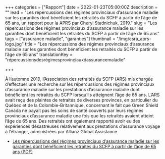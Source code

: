 +++
categories = ["Rapport"]
date = 2022-01-23T05:00:00Z
description = ""
lead = "Les répercussions des régimes provinciaux d’assurance maladie sur les garanties dont bénéficient les retraités du SCFP à partir de l’âge de 65 ans, un rapport pour la APRS par Cheryl Stadnichuk, 2019."
slug = "Les répercussions des régimes provinciaux d’assurance maladie sur les garanties dont bénéficient les retraités du SCFP à partir de l’âge de 65 ans"
tags = ["assurance maladie", "garanties"]
thumbnail = "/img/csra_aprs-logo.jpg"
title = "Les répercussions des régimes provinciaux d’assurance maladie sur les garanties dont bénéficient les retraités du SCFP à partir de l’âge de 65 ans"
translationKey = "répercussionsdesrégimesprovinciauxdassurancemaladie"

+++



À l’automne 2019, l’Association des retraités du SCFP (ARS) m’a
chargée d’effectuer une recherche sur les répercussions des régimes
provinciaux d’assurance maladie sur les prestations d’assurance
maladie dont bénéficient les retraités du SCFP lorsqu’ils atteignent
l’âge de 65 ans. L’ARS avait reçu des plaintes de retraités de diverses
provinces, en particulier du Québec et de la Colombie-Britannique,
concernant le fait que Green Shield Canada ne payait pas les soins de
santé couverts par leurs régimes provinciaux d’assurance maladie une
fois que les retraités avaient atteint l’âge de 65 ans. Des retraités ont
également rapporté avoir eu des expériences désastreuses
relativement aux prestations d’assurance voyage à l’étranger,
administrées par Allianz Global Assistance

- [Les répercussions des régimes
provinciaux d’assurance maladie sur
les garanties dont bénéficient les retraités
du SCFP à partir de l’âge de 65 ans (PDF)](/img/rapport-regimes-provinciaux-d-assurance-maladie-retraites-du-scfp-65-ans-final.pdf)
